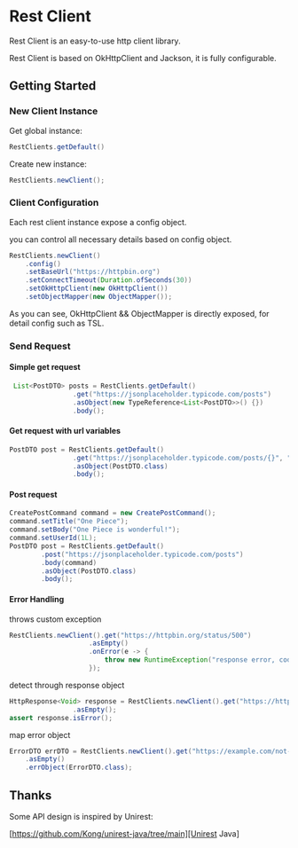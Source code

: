 # Rest Client

Rest Client is an easy-to-use http client library.

Rest Client is based on OkHttpClient and Jackson, it is fully configurable.

## Getting Started

### New Client Instance

Get global instance:
```java
RestClients.getDefault()
```

Create new instance:
```java
RestClients.newClient();
```

### Client Configuration

Each rest client instance expose a config object.

you can control all necessary details based on config object.
```java
RestClients.newClient()
    .config()
    .setBaseUrl("https://httpbin.org")
    .setConnectTimeout(Duration.ofSeconds(30))
    .setOkHttpClient(new OkHttpClient())
    .setObjectMapper(new ObjectMapper());
```

As you can see, OkHttpClient && ObjectMapper is directly exposed, for detail config such
as TSL.

### Send Request

#### Simple get request
```java
 List<PostDTO> posts = RestClients.getDefault()
                .get("https://jsonplaceholder.typicode.com/posts")
                .asObject(new TypeReference<List<PostDTO>>() {})
                .body();
```

#### Get request with url variables
```java
PostDTO post = RestClients.getDefault()
                .get("https://jsonplaceholder.typicode.com/posts/{}", "1")
                .asObject(PostDTO.class)
                .body();
```

#### Post request
```java
CreatePostCommand command = new CreatePostCommand();
command.setTitle("One Piece");
command.setBody("One Piece is wonderful!");
command.setUserId(1L);
PostDTO post = RestClients.getDefault()
        .post("https://jsonplaceholder.typicode.com/posts")
        .body(command)
        .asObject(PostDTO.class)
        .body();
```

#### Error Handling

throws custom exception
```java
RestClients.newClient().get("https://httpbin.org/status/500")
                    .asEmpty()
                    .onError(e -> {
                        throw new RuntimeException("response error, code: " + e.code());
                    });
```

detect through response object
```java
HttpResponse<Void> response = RestClients.newClient().get("https://httpbin.org/status/500")
                .asEmpty();
assert response.isError();
```

map error object
```java
ErrorDTO errDTO = RestClients.newClient().get("https://example.com/not-exists")
    .asEmpty()
    .errObject(ErrorDTO.class);
```

## Thanks

Some API design is inspired by Unirest: 

[https://github.com/Kong/unirest-java/tree/main][Unirest Java]

[Unirest Java]: https://github.com/Kong/unirest-java/tree/main
